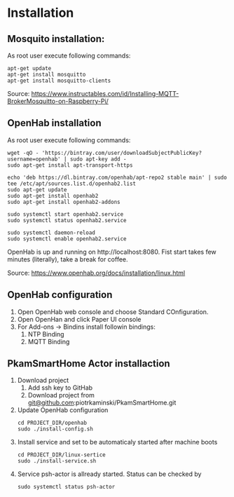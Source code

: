 # Installation

## Mosquito installation:

As root user execute following commands:

```
apt-get update
apt-get install mosquitto
apt-get install mosquitto-clients
```
Source: https://www.instructables.com/id/Installing-MQTT-BrokerMosquitto-on-Raspberry-Pi/

## OpenHab installation

As root user execute following commands:

```
wget -qO - 'https://bintray.com/user/downloadSubjectPublicKey?username=openhab' | sudo apt-key add -
sudo apt-get install apt-transport-https

echo 'deb https://dl.bintray.com/openhab/apt-repo2 stable main' | sudo tee /etc/apt/sources.list.d/openhab2.list
sudo apt-get update
sudo apt-get install openhab2
sudo apt-get install openhab2-addons

sudo systemctl start openhab2.service
sudo systemctl status openhab2.service

sudo systemctl daemon-reload
sudo systemctl enable openhab2.service

```
OpenHab is up and running on http://localhost:8080. Fist start takes few minutes (literally), take a break for coffee.

Source: https://www.openhab.org/docs/installation/linux.html

## OpenHab configuration

1. Open OpenHab web console and choose Standard COnfiguration.
2. Open OpenHan and click Paper UI console
3. For Add-ons -> Bindins install followin bindings:
    1. NTP Binding
    2. MQTT Binding

## PkamSmartHome Actor installaction

1. Download project
    1. Add ssh key to GitHab
    1. Download project from git@github.com:piotrkaminski/PkamSmartHome.git
1. Update OpenHab configuration
    ```
    cd PROJECT_DIR/openhab
    sudo ./install-config.sh
    ```
1. Install service and set to be automaticaly started after machine boots
    ```
    cd PROJECT_DIR/linux-sertice
    sudo ./install-service.sh
    ```
1. Service psh-actor is allready started. Status can be checked by 
    ```
    sudo systemctl status psh-actor
    ```